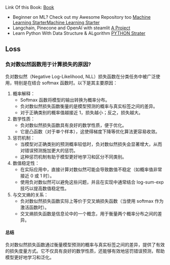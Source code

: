 Link Of this Book: <a href="https://nnfs.io/">Book</a>

- Beginner on ML? Check out my Awesome Repository too <a href="https://github.com/Dev-Gaju/Machine-Learning-Starter">Machine Learning StarterMachine Learning Starter</a> <br>
- Langchain, Pinecone and OpenAI with steamlit <a href="https://github.com/Dev-Gaju/-Information-Retrieval-using-Langchain-">A Project</a>
- Learn Python With Data Structure & ALgorithm <a href="https://github.com/Dev-Gaju/Algorithm_and_DataStructer_with_Python"> PYTHON Strater </a>

## Loss

### 负对数似然函数用于计算损失的原因?

负对数似然（Negative Log-Likelihood, NLL）损失函数在分类任务中被广泛使用，特别是在结合 softmax 函数时。以下是其主要原因：

1. 概率解释：
   - Softmax 函数将模型的输出转换为概率分布。
   - 负对数似然损失函数衡量的是模型预测的概率与真实标签之间的差异。
   - 对于正确类别的概率值越接近 1，损失越小；反之，损失越大。
2. 数学性质：
   - 负对数似然损失函数具有良好的数学性质，便于优化。
   - 它是凸函数（对于单个样本），这使得梯度下降等优化算法更容易收敛。
3. 惩罚机制：
   - 当模型对正确类别的预测概率较低时，负对数似然损失会显著增大，从而对错误预测施加更大的惩罚。
   - 这种惩罚机制有助于模型更好地学习和区分不同类别。
4. 数值稳定性：
   - 在实际应用中，直接计算对数似然可能会导致数值不稳定（如概率值非常接近 0 或 1 时）。
   - 使用负对数似然可以避免这些问题，并且在实现中通常结合 log-sum-exp 技巧以提高数值稳定性。
5. 与交叉熵的关系：
   - 负对数似然损失函数实际上等价于交叉熵损失函数（当使用 softmax 作为激活函数时）。
   - 交叉熵损失函数是信息论中的一个概念，用于衡量两个概率分布之间的差异。

#### 总结

负对数似然损失函数通过衡量模型预测的概率与真实标签之间的差异，提供了有效的损失度量方式。它不仅具有良好的数学性质，还能够有效地惩罚错误预测，帮助模型更好地学习和泛化。
